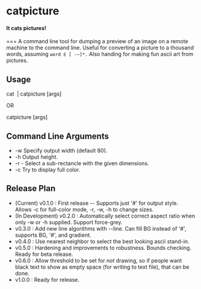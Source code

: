 # catpicture
#### It cats pictures!
===
A command line tool for dumping a preview of an image on a remote machine to the command line.
Useful for converting a picture to a thousand words, assuming ```word ∈ [ -~]*.```
Also handing for making fun ascii art from pictures.

## Usage

cat <image name> | catpicture [args]

OR

catpicture [args] <image name>

## Command Line Arguments

* -w Specify output width (default 80).
* -h Output height.
* -r <x y w h> - Select a sub-rectancle with the given dimensions.
* -c Try to display full color.

## Release Plan

* (Current) v0.1.0 : First release -- Supports just '#' for output style.  Allows -c for full-color mode, -r, -w, -h to change sizes.
* (In Development) v0.2.0 : Automatically select correct aspect ratio when only -w or -h supplied.  Support force-grey.
* v0.3.0 : Add new line algorithms with --line.  Can fill BG instead of '#', supports BG, '#', and gradient.
* v0.4.0 : Use nearest neighbor to select the best looking ascii stand-in.
* v0.5.0 : Hardening and improvements to robustness.  Bounds checking.  Ready for beta release.
* v0.6.0 : Allow threshold to be set for _not_ drawing, so if people want black text to show as empty space (for writing to text file), that can be done.
* v1.0.0 : Ready for release.

